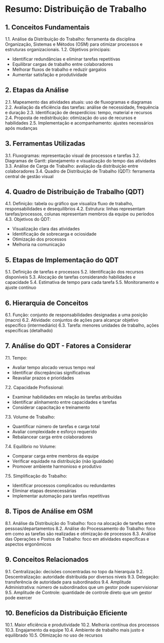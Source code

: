# Resumo: Distribuição de Trabalho

## 1. Conceitos Fundamentais
1.1. Análise da Distribuição do Trabalho: ferramenta da disciplina Organização, Sistemas e Métodos (OSM) para otimizar processos e estruturas organizacionais.
1.2. Objetivos principais:
- Identificar redundâncias e eliminar tarefas repetitivas
- Equilibrar cargas de trabalho entre colaboradores
- Melhorar fluxos de trabalho e reduzir gargalos
- Aumentar satisfação e produtividade

## 2. Etapas da Análise
2.1. Mapeamento das atividades atuais: uso de fluxogramas e diagramas
2.2. Avaliação da eficiência das tarefas: análise de necessidade, frequência e duração
2.3. Identificação de desperdícios: tempo, material e recursos
2.4. Proposta de redistribuição: otimização do uso de recursos e habilidades
2.5. Implementação e acompanhamento: ajustes necessários após mudanças

## 3. Ferramentas Utilizadas
3.1. Fluxogramas: representação visual de processos e tarefas
3.2. Diagramas de Gantt: planejamento e visualização do tempo das atividades
3.3. Análise de Carga de Trabalho: avaliação da distribuição entre colaboradores
3.4. Quadro de Distribuição de Trabalho (QDT): ferramenta central de gestão visual

## 4. Quadro de Distribuição de Trabalho (QDT)
4.1. Definição: tabela ou gráfico que visualiza fluxo de trabalho, responsabilidades e desequilíbrios
4.2. Estrutura: linhas representam tarefas/processos, colunas representam membros da equipe ou períodos
4.3. Objetivos do QDT:
- Visualização clara das atividades
- Identificação de sobrecarga e ociosidade
- Otimização dos processos
- Melhoria na comunicação

## 5. Etapas de Implementação do QDT
5.1. Definição de tarefas e processos
5.2. Identificação dos recursos disponíveis
5.3. Alocação de tarefas considerando habilidades e capacidade
5.4. Estimativa de tempo para cada tarefa
5.5. Monitoramento e ajuste contínuo

## 6. Hierarquia de Conceitos
6.1. Função: conjunto de responsabilidades designadas a uma posição (macro)
6.2. Atividade: conjuntos de ações para alcançar objetivo específico (intermediário)
6.3. Tarefa: menores unidades de trabalho, ações específicas (detalhado)

## 7. Análise do QDT - Fatores a Considerar
7.1. Tempo:
- Avaliar tempo alocado versus tempo real
- Identificar discrepâncias significativas
- Reavaliar prazos e prioridades

7.2. Capacidade Profissional:
- Examinar habilidades em relação às tarefas atribuídas
- Identificar alinhamento entre capacidades e tarefas
- Considerar capacitação e treinamento

7.3. Volume de Trabalho:
- Quantificar número de tarefas e carga total
- Avaliar complexidade e esforço requerido
- Rebalancear carga entre colaboradores

7.4. Equilíbrio no Volume:
- Comparar carga entre membros da equipe
- Verificar equidade na distribuição (não igualdade)
- Promover ambiente harmonioso e produtivo

7.5. Simplificação do Trabalho:
- Identificar processos complicados ou redundantes
- Eliminar etapas desnecessárias
- Implementar automação para tarefas repetitivas

## 8. Tipos de Análise em OSM
8.1. Análise da Distribuição do Trabalho: foco na alocação de tarefas entre pessoas/departamentos
8.2. Análise do Processamento do Trabalho: foco em como as tarefas são realizadas e otimização de processos
8.3. Análise das Operações e Postos de Trabalho: foco em atividades específicas e aspectos ergonômicos

## 9. Conceitos Relacionados
9.1. Centralização: decisões concentradas no topo da hierarquia
9.2. Descentralização: autoridade distribuída por diversos níveis
9.3. Delegação: transferência de autoridade para subordinados
9.4. Amplitude Administrativa: número de subordinados que um gestor pode supervisionar
9.5. Amplitude de Controle: quantidade de controle direto que um gestor pode exercer

## 10. Benefícios da Distribuição Eficiente
10.1. Maior eficiência e produtividade
10.2. Melhoria contínua dos processos
10.3. Engajamento da equipe
10.4. Ambiente de trabalho mais justo e equilibrado
10.5. Otimização no uso de recursos